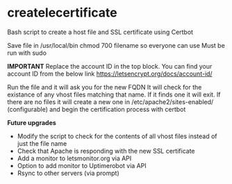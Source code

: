 # createlecertificate
Bash script to create a host file and SSL certificate using Certbot

Save file in /usr/local/bin
chmod 700 filename so everyone can use
Must be run with sudo

**IMPORTANT**
Replace the account ID in the top block. You can find your account ID from the below link
https://letsencrypt.org/docs/account-id/

Run the file and it will ask you for the new FQDN
It will check for the existance of any vhost files matching that name. If it finds one it will exit.
If there are no files it will create a new one in /etc/apache2/sites-enabled/ (configurable) and begin the certification process with certbot

**Future upgrades**
- Modify the script to check for the contents of all vhost files instead of just the file name
- Check that Apache is responding with the new SSL certificate
- Add a monitor to letsmonitor.org via API
- Option to add monitor to Uptimerobot via API
- Rsync to other servers (via prompt)

